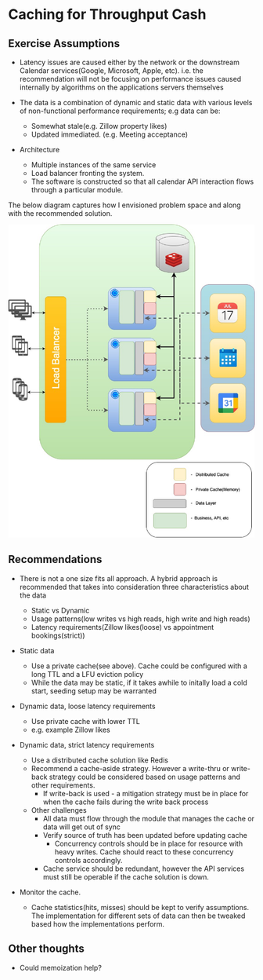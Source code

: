 

# Caching for Throughput Cash
## Exercise Assumptions
* Latency issues are caused either by the network or the downstream Calendar services(Google, Microsoft, Apple, etc). i.e. the recommendation will not be focusing on performance issues caused internally by algorithms on the applications servers themselves
* The data is a combination of dynamic and static data with various levels of non-functional performance requirements; e.g data can be:
    * Somewhat stale(e.g. Zillow property likes)
    * Updated immediated. (e.g. Meeting acceptance)

* Architecture
    * Multiple instances of the same service
    * Load balancer fronting the system. 
    * The software is constructed so that all calendar API interaction flows through a particular module.
  
The below diagram captures how I envisioned problem space and along with the recommended solution.

![Architecture Diagram](cache.jpg)
## Recommendations

* There is not a one size fits all approach. A hybrid approach is recommended that takes into consideration three characteristics about the data
    * Static vs Dynamic
    * Usage patterns(low writes vs high reads, high write and high reads)
    * Latency requirements(Zillow likes(loose) vs appointment bookings(strict))

* Static data
    * Use a private cache(see above). Cache could be configured with a long TTL and a LFU eviction policy
    * While the data may be static, if it takes awhile to initally load a cold start, seeding setup may be warranted
* Dynamic data, loose latency requirements
    * Use private cache with lower TTL
    * e.g. example Zillow likes
* Dynamic data, strict latency requirements
    * Use a distributed cache solution like Redis
    * Recommend a cache-aside strategy. However a write-thru or write-back strategy could be considered based on usage patterns and other requirements.
        * If write-back is used - a mitigation strategy must be in place for when the cache fails during the write back process
    * Other challenges
        * All data must flow through the module that manages the cache or data will get out of sync
        * Verify source of truth has been updated before updating cache
            * Concurrency controls should be in place for resource with heavy writes. Cache should react to these concurrency controls accordingly.
        * Cache service should be redundant, however the API services must still be operable if the cache solution is down.

* Monitor the cache. 
    * Cache statistics(hits, misses) should be kept to verify assumptions. The implementation for different sets of data can then be tweaked based how the implementations perform.

## Other thoughts
* Could memoization help?